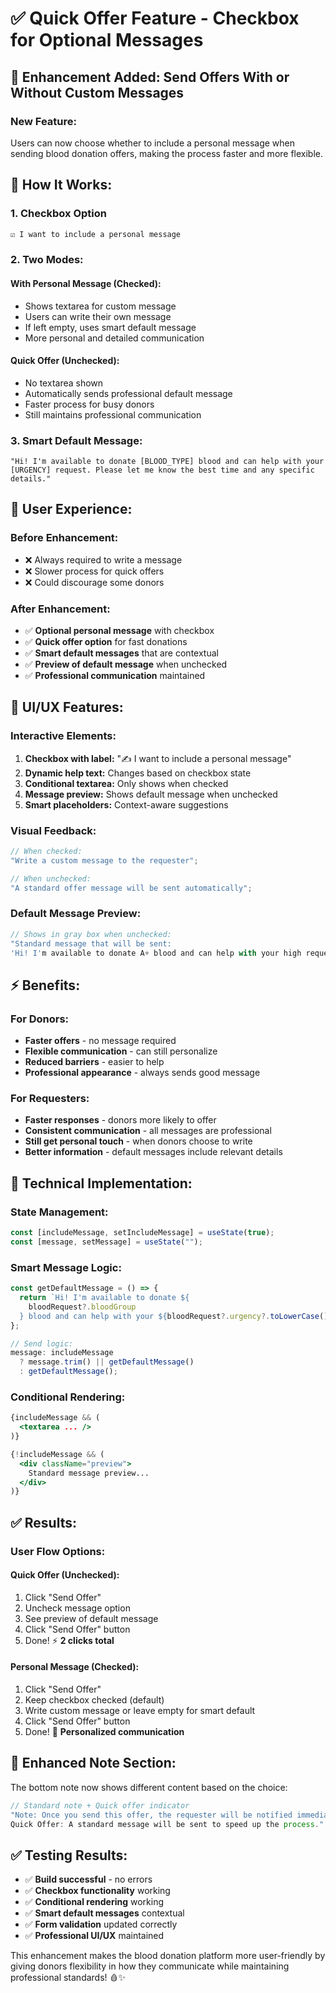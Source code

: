 # ✅ Quick Offer Feature - Checkbox for Optional Messages

## 🎯 **Enhancement Added: Send Offers With or Without Custom Messages**

### **New Feature:**

Users can now choose whether to include a personal message when sending blood donation offers, making the process faster and more flexible.

## 🚀 **How It Works:**

### **1. Checkbox Option**

```jsx
☑️ I want to include a personal message
```

### **2. Two Modes:**

#### **With Personal Message (Checked):**

- Shows textarea for custom message
- Users can write their own message
- If left empty, uses smart default message
- More personal and detailed communication

#### **Quick Offer (Unchecked):**

- No textarea shown
- Automatically sends professional default message
- Faster process for busy donors
- Still maintains professional communication

### **3. Smart Default Message:**

```
"Hi! I'm available to donate [BLOOD_TYPE] blood and can help with your [URGENCY] request. Please let me know the best time and any specific details."
```

## 📱 **User Experience:**

### **Before Enhancement:**

- ❌ Always required to write a message
- ❌ Slower process for quick offers
- ❌ Could discourage some donors

### **After Enhancement:**

- ✅ **Optional personal message** with checkbox
- ✅ **Quick offer option** for fast donations
- ✅ **Smart default messages** that are contextual
- ✅ **Preview of default message** when unchecked
- ✅ **Professional communication** maintained

## 🎨 **UI/UX Features:**

### **Interactive Elements:**

1. **Checkbox with label:** "✍️ I want to include a personal message"
2. **Dynamic help text:** Changes based on checkbox state
3. **Conditional textarea:** Only shows when checked
4. **Message preview:** Shows default message when unchecked
5. **Smart placeholders:** Context-aware suggestions

### **Visual Feedback:**

```jsx
// When checked:
"Write a custom message to the requester";

// When unchecked:
"A standard offer message will be sent automatically";
```

### **Default Message Preview:**

```jsx
// Shows in gray box when unchecked:
"Standard message that will be sent:
'Hi! I'm available to donate A+ blood and can help with your high request...'"
```

## ⚡ **Benefits:**

### **For Donors:**

- **Faster offers** - no message required
- **Flexible communication** - can still personalize
- **Reduced barriers** - easier to help
- **Professional appearance** - always sends good message

### **For Requesters:**

- **Faster responses** - donors more likely to offer
- **Consistent communication** - all messages are professional
- **Still get personal touch** - when donors choose to write
- **Better information** - default messages include relevant details

## 🔧 **Technical Implementation:**

### **State Management:**

```jsx
const [includeMessage, setIncludeMessage] = useState(true);
const [message, setMessage] = useState("");
```

### **Smart Message Logic:**

```jsx
const getDefaultMessage = () => {
  return `Hi! I'm available to donate ${
    bloodRequest?.bloodGroup
  } blood and can help with your ${bloodRequest?.urgency?.toLowerCase()} request. Please let me know the best time and any specific details.`;
};

// Send logic:
message: includeMessage
  ? message.trim() || getDefaultMessage()
  : getDefaultMessage();
```

### **Conditional Rendering:**

```jsx
{includeMessage && (
  <textarea ... />
)}

{!includeMessage && (
  <div className="preview">
    Standard message preview...
  </div>
)}
```

## ✅ **Results:**

### **User Flow Options:**

#### **Quick Offer (Unchecked):**

1. Click "Send Offer"
2. Uncheck message option
3. See preview of default message
4. Click "Send Offer" button
5. Done! ⚡ **2 clicks total**

#### **Personal Message (Checked):**

1. Click "Send Offer"
2. Keep checkbox checked (default)
3. Write custom message or leave empty for smart default
4. Click "Send Offer" button
5. Done! 💌 **Personalized communication**

## 🎯 **Enhanced Note Section:**

The bottom note now shows different content based on the choice:

```jsx
// Standard note + Quick offer indicator
"Note: Once you send this offer, the requester will be notified immediately...
Quick Offer: A standard message will be sent to speed up the process."
```

## ✅ **Testing Results:**

- ✅ **Build successful** - no errors
- ✅ **Checkbox functionality** working
- ✅ **Conditional rendering** working
- ✅ **Smart default messages** contextual
- ✅ **Form validation** updated correctly
- ✅ **Professional UI/UX** maintained

This enhancement makes the blood donation platform more user-friendly by giving donors flexibility in how they communicate while maintaining professional standards! 🩸✨
